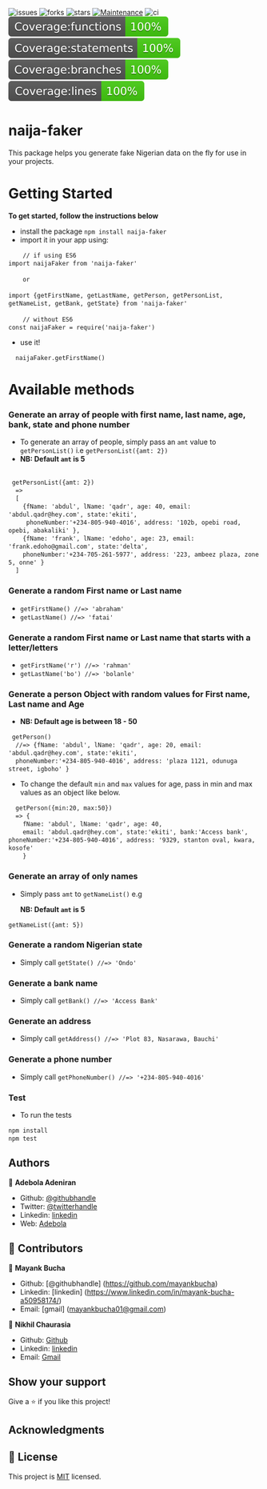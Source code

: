 ![issues](https://img.shields.io/github/issues/onedebos/naija-faker) ![forks](https://img.shields.io/github/forks/onedebos/naija-faker) ![stars](https://img.shields.io/github/stars/onedebos/naija-faker?&color=brightgreen) [![Maintenance](https://img.shields.io/badge/Maintained%3F-yes-green.svg)](https://GitHub.com/onedebos/naija-faker) ![ci](https://travis-ci.com/onedebos/naija-faker.svg?branch=master) 
![test](/badges/badge-functions.svg) ![test](/badges/badge-statements.svg) ![test](/badges/badge-branches.svg) ![test](/badges/badge-lines.svg)

# naija-faker

This package helps you generate fake Nigerian data on the fly for use in your projects.

# Getting Started

**To get started, follow the instructions below**

- install the package `npm install naija-faker`
- import it in your app using:

```
    // if using ES6
import naijaFaker from 'naija-faker'

    or

import {getFirstName, getLastName, getPerson, getPersonList, getNameList, getBank, getState} from 'naija-faker'

    // without ES6
const naijaFaker = require('naija-faker')
```

- use it!

```
  naijaFaker.getFirstName()
```

# Available methods

### Generate an array of people with first name, last name, age, bank, state and phone number

- To generate an array of people, simply pass an `amt` value to `getPersonList()` i.e `getPersonList({amt: 2})`
- **NB: Default `amt` is 5**

```

 getPersonList({amt: 2})
  =>
  [
    {fName: 'abdul', lName: 'qadr', age: 40, email: 'abdul.qadr@hey.com', state:'ekiti',
     phoneNumber:'+234-805-940-4016', address: '102b, opebi road, opebi, abakaliki' },
    {fName: 'frank', lName: 'edoho', age: 23, email: 'frank.edoho@gmail.com', state:'delta', 
    phoneNumber:'+234-705-261-5977', address: '223, ambeez plaza, zone 5, onne' }
  ]

```

### Generate a random First name or Last name

- `getFirstName() //=> 'abraham'`
- `getLastName() //=> 'fatai'`

### Generate a random First name or Last name that starts with a letter/letters

- `getFirstName('r') //=> 'rahman'`
- `getLastName('bo') //=> 'bolanle'`

### Generate a person Object with random values for First name, Last name and Age

- **NB: Default age is between 18 - 50**

```
 getPerson()
  //=> {fName: 'abdul', lName: 'qadr', age: 20, email: 'abdul.qadr@hey.com', state:'ekiti', 
  phoneNumber:'+234-805-940-4016', address: 'plaza 1121, odunuga street, igboho' }

```

- To change the default `min` and `max` values for age, pass in min and max values as an object like below.

```
  getPerson({min:20, max:50})
  => {
    fName: 'abdul', lName: 'qadr', age: 40,
    email: 'abdul.qadr@hey.com', state:'ekiti', bank:'Access bank', phoneNumber:'+234-805-940-4016', address: '9329, stanton oval, kwara, kosofe'
    }

```

### Generate an array of only names

- Simply pass `amt` to `getNameList()` e.g

  **NB: Default `amt` is 5**

```
getNameList({amt: 5})

```

### Generate a random Nigerian state

- Simply call `getState() //=> 'Ondo'`

### Generate a bank name

- Simply call `getBank() //=> 'Access Bank'`

### Generate an address

- Simply call `getAddress() //=> 'Plot 83, Nasarawa, Bauchi'`

### Generate a phone number

- Simply call `getPhoneNumber() //=> '+234-805-940-4016'`

### Test

- To run the tests

```
npm install
npm test
```

## Authors

👤 **Adebola Adeniran**

- Github: [@githubhandle](https://github.com/onedebos)
- Twitter: [@twitterhandle](https://twitter.com/debosthefirst)
- Linkedin: [linkedin](https://www.linkedin.com/in/adebola-niran/)
- Web: [Adebola](https://adebola.dev)

## 🤝 Contributors

👤 **Mayank Bucha**

- Github: [@githubhandle] (https://github.com/mayankbucha)
- Linkedin: [linkedin] (https://www.linkedin.com/in/mayank-bucha-a50958174/)
- Email: [gmail] (mayankbucha01@gmail.com)

👤 **Nikhil Chaurasia**

- Github: [Github](https://github.com/nikhil-chaurasia14)
- Linkedin: [linkedin](https://www.linkedin.com/in/nikhil-chaurasia-613755192)
- Email: [Gmail](nikhil.chaurasia140298@gmail.com)

## Show your support

Give a ⭐️ if you like this project!

## Acknowledgments

## 📝 License

This project is [MIT](lic.url) licensed.
